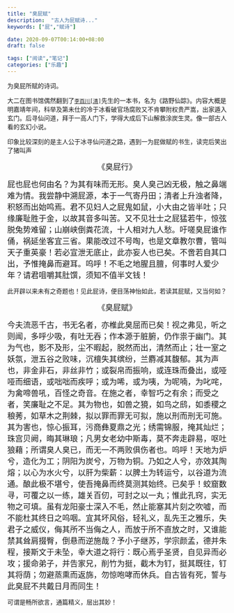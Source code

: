 ```yaml
---
title: "臭屁赋"
description:  "古人为屁赋诗..."
keywords: ["屁","赋诗"]

date: 2020-09-07T00:14:00+08:00
draft: false

tags: ["阅读","笔记"]
categories: ["乐趣"]
---
```




为臭屁所赋的诗词。

<!--more-->



大二在图书馆偶然翻到了[`李百川[清]`](https://baike.so.com/doc/1870729-10487566.html)先生的一本书，名为《路野仙踪》。内容大概是明嘉靖年间，科举及第未仕的冷于冰看破官场腐败又不肯攀附权贵严嵩，出家遁入玄门。后寻仙问道，拜于一高人门下，学得大成后下山解救涂炭生灵。像一部古人看的玄幻小说。

印象比较深刻的是主人公于冰寻仙问道之路，遇到一为屁做赋的书生，读完后笑出了猪叫声

<center><font face="楷体" size="4">《臭屁行》</font></center>

<font face="楷体" size="4">    屁也屁也何由名？为其有味而无形。臭人臭己凶无极，触之鼻端难为情。我尝静中溯屁源，本于一气寄丹田；清者上升浊者降，积怒而出始鸣焉。君不见妇人之屁鬼如鼠，小大由之皆半吐；只缘廉耻胜于金，以故其音多叫苦。又不见壮士之屁猛若牛，惊弦脱兔势难留；山崩峡倒粪花流，十人相对九人愁。吁嗟臭屁谁作俑，祸延坐客宜三省。果能改过不号啕，也是文章教尔曹，管叫天子重英豪！若必宣泄无底止，此亦妄人也已矣。不啻若自其口出，予惟掩鼻而避耳。呜呼！不毛之地腥且膻，何事时人爱少年？请君咀嚼其肚馔，须知不值半文钱！</font>

<font face="微软雅黑">此开辟以来未有之奇题也！见此屁诗，便目荡神怡如此，若读其屁赋，又当何如？</font>

<center><font face="楷体" size="4">《臭屁赋》</font></center>

<font face = "楷体" size = 4>    今夫流恶千古，书无名者，亦椎此臭屈而已矣！视之弗见，听之则闻，多呼少吸，有吐无吞；作本源于脏腑，仍作祟于幽门。其为气也，影不及形，尘不暇起，脱然而出，清然而止；壮一室之妖氛，泄五谷之败味，沉檀失其缤纷，兰麝减其馥郁。其为声也，非金非石，非丝非竹；或裂帛而振响，或连珠而叠出，或哑哑而细语，或咄咄而疾呼；或为唏，或为咦，为呢喃，为叱咤，为禽啼兽吼，百怪之奇音。在施之者，幸智巧之有余；而受之者，笑廉耻之不足。其为物也，如兽之獍，如鸟之鸱，如黍稷之稂莠，如草木之荆棘，拟以罪而罪无可拟，施以刑而刑无可施。其为害也，惊心振耳，污商彝夏鼎之光；绣需锦服，掩其灿烂；珠宫贝阙，晦其琳琅；凡男女老幼中斯毒，莫不奔走辟易，呕吐狼藉；所谓臭人臭已，而无一不两败俱伤者也。呜呼！天地为炉兮，造化为工；阴阳为炭兮，万物为铜。乃如之人兮，亦效其陶熔；以心为水火兮，以肝为柴薪：以脾土为转运兮，以谷道为流通。酿此极不堪兮，使吾掩鼻而终莫测其始终。已矣乎！蛟窟数寻，可覆之以一练，雄关百仞，可封之以一丸；惟此孔窍，实无物之可填。虽有龙阳豪士深入不毛，然止能塞其片刻之吹嘘，而不能杜其终日之呜咽。宜其坏风俗，轻礼义，乱先王之雅乐，失君子之威仪，侮其所不当侮之人，而放于所不直放之时，又谁能禁其耸肩掇臀，倒悬而逆施哉？予小子继苏，学宗颜孟，德并朱程，接斯文于未坠，幸大道之将行：既心焉乎圣贤，自见异而必攻；援命弟子，并告家兄，削竹为挺，截木为钉，挺其既往，钉其将荫；勿避蒸熏而返旆，勿惊咆哮而休兵。自古皆有死，誓与此臭屁不共戴日月而同生！</font>

可谓是畅所欲言，通篇精义，层出其妙！

